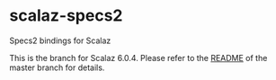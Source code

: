 scalaz-specs2
=============

Specs2 bindings for Scalaz

This is the branch for Scalaz 6.0.4. Please refer to the [README](https://github.com/larsrh/scalaz-specs2#scalaz-specs2) of the master branch for details.
